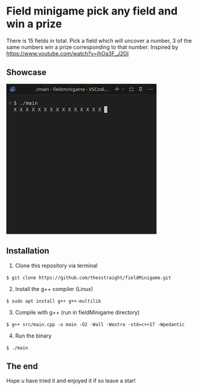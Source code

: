 # Field minigame pick any field and win a prize

There is 15 fields in total. Pick a field which will uncover a number, 3 of the same numbers win a prize corresponding to that number. Inspired by https://www.youtube.com/watch?v=jhOa3F_J2GI

## Showcase

![showcasegif](https://raw.githubusercontent.com/thesstraight/fieldMinigame/refs/heads/main/showcase.gif)

## Installation

1. Clone this repository via terminal

`$ git clone https://github.com/thesstraight/fieldMinigame.git`

2. Install the g++ compiler (Linux)

`$ sudo apt install g++ g++-multilib`

3. Compile with g++ (run in fieldMinigame directory)

`$ g++ src/main.cpp -o main -O2 -Wall -Wextra -std=c++17 -Wpedantic`

4. Run the binary

`$ ./main`

## The end
Hope u have tried it and enjoyed it if so leave a star!
